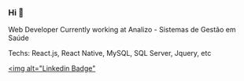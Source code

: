 ### Hi 👋

Web Developer
Currently working at Analizo - Sistemas de Gestão em Saúde

Techs: React.js, React Native, MySQL, SQL Server, Jquery, etc

<a href="https://www.linkedin.com/in/bruno--andrade/"><img alt="Linkedin Badge"</a>
